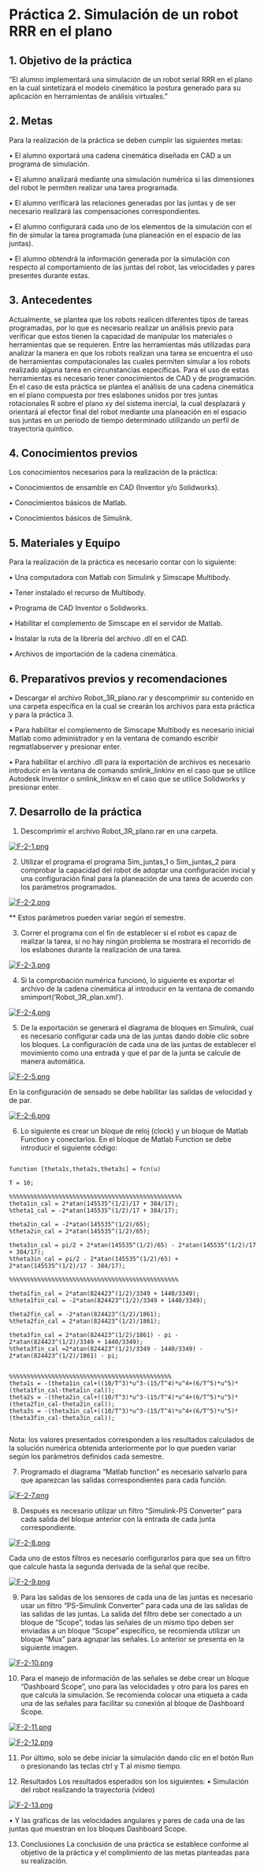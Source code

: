 # Práctica 2. Simulación de un robot RRR en el plano


## 1. Objetivo de la práctica

“El alumno implementará una simulación de un robot serial RRR en el plano en la cual sintetizará el modelo cinemático la postura generado para su aplicación en herramientas de análisis virtuales.”

## 2. Metas

Para la realización de la práctica se deben cumplir las siguientes metas:

•	El alumno exportará una cadena cinemática diseñada en CAD a un programa de simulación.

•	El alumno analizará mediante una simulación numérica si las dimensiones del robot le permiten realizar una tarea programada.

•	El alumno verificará las relaciones generadas por las juntas y de ser necesario realizará las compensaciones correspondientes.

•	El alumno configurará cada uno de los elementos de la simulación con el fin de simular la tarea programada (una planeación en el espacio de las juntas).

•	El alumno obtendrá la información generada por la simulación con respecto al comportamiento de las juntas del robot, las velocidades y pares presentes durante estas.

## 3. Antecedentes

Actualmente, se plantea que los robots realicen diferentes tipos de tareas programadas, por lo que es necesario realizar un análisis previo para verificar que estos tienen la capacidad de manipular los materiales o herramientas que se requieren. Entre las herramientas más utilizadas para analizar la manera en que los robots realizan una tarea se encuentra el uso de herramientas computacionales las cuales permiten simular a los robots realizado alguna tarea en circunstancias específicas. Para el uso de estas herramientas es necesario tener conocimientos de CAD y de programación. En el caso de esta práctica se plantea el análisis de una cadena cinemática en el plano compuesta por tres eslabones unidos por tres juntas rotacionales R sobre el plano xy del sistema inercial, la cual desplazará y orientará al efector final del robot mediante una planeación en el espacio sus juntas en un periodo de tiempo determinado utilizando un perfil de trayectoria quintico. 

## 4. Conocimientos previos

Los conocimientos necesarios para la realización de la práctica:

•	Conocimientos de ensamble en CAD (Inventor y/o Solidworks).

•	Conocimientos básicos de Matlab.

•	Conocimientos básicos de Simulink.


## 5.	Materiales y Equipo

Para la realización de la práctica es necesario contar con lo siguiente:

•	Una computadora con Matlab con Simulink y Simscape Multibody.

•	Tener instalado el recurso de Multibody. 

•	Programa de CAD Inventor o Solidworks.

•	Habilitar el complemento de Simscape en el servidor de Matlab.

•	Instalar la ruta de la librería del archivo .dll en el CAD. 

•	Archivos de importación de la cadena cinemática. 


## 6.	Preparativos previos y recomendaciones 

•	Descargar el archivo Robot_3R_plano.rar y descomprimir su contenido en una carpeta específica en la cual se crearán los archivos para esta práctica y para la práctica 3.

•	Para habilitar el complemento de Simscape Multibody es necesario inicial Matlab como administrador y en la ventana de comando escribir regmatlabserver y presionar enter.

•	Para habilitar el archivo .dll para la exportación de archivos es necesario introducir en la ventana de comando smlink_linkinv en el caso que se utilice Autodesk Inventor o smlink_linksw en el caso que se utilice Solidworks y presionar enter.


## 7.	Desarrollo de la práctica

1.	Descomprimir el archivo Robot_3R_plano.rar en una carpeta.

[![F-2-1.png](https://i.postimg.cc/htyF5qhF/F-2-1.png)](https://postimg.cc/RWHbWycG)

2.	Utilizar el programa el programa Sim_juntas_1 o Sim_juntas_2 para comprobar la capacidad del robot de adoptar una configuración inicial y una configuración final para la planeación de una tarea de acuerdo con los parámetros programados.

[![F-2-2.png](https://i.postimg.cc/0QSLjMnx/F-2-2.png)](https://postimg.cc/sQVn02b0)

** Estos parámetros pueden variar según el semestre.

3.	Correr el programa con el fin de establecer si el robot es capaz de realizar la tarea, si no hay ningún problema se mostrara el recorrido de los eslabones durante la realización de una tarea. 

[![F-2-3.png](https://i.postimg.cc/2yFMdsgK/F-2-3.png)](https://postimg.cc/7JhKwWH3)

4.	Si la comprobación numérica funcionó, lo siguiente es exportar el archivo de la cadena cinemática al introducir en la ventana de comando smimport(‘Robot_3R_plan.xml’).

[![F-2-4.png](https://i.postimg.cc/vm4RRS64/F-2-4.png)](https://postimg.cc/f3QqmCCs)

5.	De la exportación se generará el diagrama de bloques en Simulink, cual es necesario configurar cada una de las juntas dando doble clic sobre los bloques. La configuración de cada una de las juntas de establecer el movimiento como una entrada y que el par de la junta se calcule de manera automática. 

[![F-2-5.png](https://i.postimg.cc/xjKwSmq3/F-2-5.png)](https://postimg.cc/RqZs7N7W)

En la configuración de sensado se debe habilitar las salidas de velocidad y de par.

[![F-2-6.png](https://i.postimg.cc/NfBWG0Hq/F-2-6.png)](https://postimg.cc/Z0sfV4HV)


6.	Lo siguiente es crear un bloque de reloj (clock) y un bloque de Matlab Function y conectarlos. En el bloque de Matlab Function se debe introducir el siguiente código:


```

function [theta1s,theta2s,theta3s] = fcn(u)
 
T = 10;
 
%%%%%%%%%%%%%%%%%%%%%%%%%%%%%%%%%%%%%%%%%%%%%%%%%
theta1in_cal = 2*atan(145535^(1/2)/17 + 384/17);
%theta1_cal = -2*atan(145535^(1/2)/17 + 384/17);
 
theta2in_cal = -2*atan(145535^(1/2)/65);
%theta2in_cal = 2*atan(145535^(1/2)/65);
 
theta3in_cal = pi/2 + 2*atan(145535^(1/2)/65) - 2*atan(145535^(1/2)/17 + 384/17);
%theta3in_cal = pi/2 - 2*atan(145535^(1/2)/65) + 2*atan(145535^(1/2)/17 - 384/17);
 
%%%%%%%%%%%%%%%%%%%%%%%%%%%%%%%%%%%%%%%%%%%%%%%%
 
theta1fin_cal = 2*atan(824423^(1/2)/3349 + 1440/3349);
%theta1fin_cal = -2*atan(824423^(1/2)/3349 + 1440/3349);
 
theta2fin_cal = -2*atan(824423^(1/2)/1861);
%theta2fin_cal = 2*atan(824423^(1/2)/1861);
 
theta3fin_cal = 2*atan(824423^(1/2)/1861) - pi - 2*atan(824423^(1/2)/3349 + 1440/3349);
%theta3fin_cal =2*atan(824423^(1/2)/3349 - 1440/3349) - 2*atan(824423^(1/2)/1861) - pi;
 
 
%%%%%%%%%%%%%%%%%%%%%%%%%%%%%%%%%%%%%%%%%%%%%%
theta1s = -(theta1in_cal+((10/T^3)*u^3-(15/T^4)*u^4+(6/T^5)*u^5)*(theta1fin_cal-theta1in_cal));
theta2s = -(theta2in_cal+((10/T^3)*u^3-(15/T^4)*u^4+(6/T^5)*u^5)*(theta2fin_cal-theta2in_cal));
theta3s = -(theta3in_cal+((10/T^3)*u^3-(15/T^4)*u^4+(6/T^5)*u^5)*(theta3fin_cal-theta3in_cal));
 

```

Nota: los valores presentados corresponden a los resultados calculados de la solución numérica obtenida anteriormente por lo que pueden variar según los parámetros definidos cada semestre. 

7.	Programado el diagrama “Matlab function” es necesario salvarlo para que aparezcan las salidas correspondientes para cada función.

[![F-2-7.png](https://i.postimg.cc/zf6sqSn0/F-2-7.png)](https://postimg.cc/2qdcwW9Z)

8.	Después es necesario utilizar un filtro “Simulink-PS Converter” para cada salida del bloque anterior con la entrada de cada junta correspondiente.

[![F-2-8.png](https://i.postimg.cc/5yMDC4Kz/F-2-8.png)](https://postimg.cc/k6fjrmmM)

Cada uno de estos filtros es necesario configurarlos para que sea un filtro que calcule hasta la segunda derivada de la señal que recibe. 

[![F-2-9.png](https://i.postimg.cc/Pqp7VpBZ/F-2-9.png)](https://postimg.cc/VSw4d6sL)

9.	Para las salidas de los sensores de cada una de las juntas es necesario usar un filtro “PS-Simulink Converter” para cada una de las salidas de las salidas de las juntas. La salida del filtro debe ser conectado a un bloque de “Scope”, todas las señales de un mismo tipo deben ser enviadas a un bloque “Scope” específico, se recomienda utilizar un bloque “Mux” para agrupar las señales. Lo anterior se presenta en la siguiente imagen. 

[![F-2-10.png](https://i.postimg.cc/vHhC4dr1/F-2-10.png)](https://postimg.cc/tY1Bcwmy)

10.	 Para el manejo de información de las señales se debe crear un bloque “Dashboard Scope”, uno para las velocidades y otro para los pares en que calcula la simulación. Se recomienda colocar una etiqueta a cada una de las señales para facilitar su conexión al bloque de Dashboard Scope. 

[![F-2-11.png](https://i.postimg.cc/qv7SnZw1/F-2-11.png)](https://postimg.cc/3dPtQ1PG)

[![F-2-12.png](https://i.postimg.cc/BnwyCcw4/F-2-12.png)](https://postimg.cc/18wJm6Qj)

11.	 Por último, solo se debe iniciar la simulación dando clic en el botón Run o presionando las teclas ctrl y T al mismo tiempo.

12.	Resultados
Los resultados esperados son los siguientes:
•	Simulación del robot realizando la trayectoria (vídeo)

[![F-2-13.png](https://i.postimg.cc/jjpFpqb1/F-2-13.png)](https://postimg.cc/Z9LH3S0P)

•	Y las gráficas de las velocidades angulares y pares de cada una de las juntas que muestran en los bloques Dashboard Scope.

13.	Conclusiones 
La conclusión de una práctica se establece conforme al objetivo de la práctica y el complimiento de las metas planteadas para su realización.



